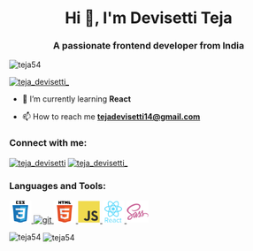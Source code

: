 <h1 align="center">Hi 👋, I'm Devisetti Teja</h1>
<h3 align="center">A passionate frontend developer from India</h3>

<p align="left"> <img src="https://komarev.com/ghpvc/?username=teja54&label=Profile%20views&color=0e75b6&style=flat" alt="teja54" /> </p>
<p align="left"> <a href="https://twitter.com/teja_devisetti_" target="blank"><img src="https://img.shields.io/twitter/follow/teja_devisetti_?logo=twitter&style=for-the-badge" alt="teja_devisetti_" /></a> </p>

- 🌱 I’m currently learning **React**

- 📫 How to reach me **tejadevisetti14@gmail.com**

<h3 align="left">Connect with me:</h3>
<p align="left">
<a href="https://codepen.io/teja_devisetti" target="blank"><img align="center" src="https://res.cloudinary.com/teja54/image/upload/v1615800853/Button-White-Large_h5gzkb.png" alt="teja_devisetti" height="24" width="24" /></a>
<a href="https://twitter.com/teja_devisetti_" target="blank"><img align="center" src="https://res.cloudinary.com/teja54/image/upload/v1622349144/twitter-24_egxeyz.png" alt="teja_devisetti_" height="24" width="24" /></a>
</p>

<h3 align="left">Languages and Tools:</h3>
<p align="left"> <a href="https://www.w3schools.com/css/" target="_blank"> <img src="https://raw.githubusercontent.com/devicons/devicon/master/icons/css3/css3-original-wordmark.svg" alt="css3" width="40" height="40"/> </a> <a href="https://git-scm.com/" target="_blank"> <img src="https://www.vectorlogo.zone/logos/git-scm/git-scm-icon.svg" alt="git" width="40" height="40"/> </a> <a href="https://www.w3.org/html/" target="_blank"> <img src="https://raw.githubusercontent.com/devicons/devicon/master/icons/html5/html5-original-wordmark.svg" alt="html5" width="40" height="40"/> </a> <a href="https://developer.mozilla.org/en-US/docs/Web/JavaScript" target="_blank"> <img src="https://raw.githubusercontent.com/devicons/devicon/master/icons/javascript/javascript-original.svg" alt="javascript" width="40" height="40"/> </a> <a href="https://reactjs.org/" target="_blank"> <img src="https://raw.githubusercontent.com/devicons/devicon/master/icons/react/react-original-wordmark.svg" alt="react" width="40" height="40"/> </a> <a href="https://sass-lang.com" target="_blank"> <img src="https://raw.githubusercontent.com/devicons/devicon/master/icons/sass/sass-original.svg" alt="sass" width="40" height="40"/> </a> </p>

<p><img align="left" src="https://github-readme-stats.vercel.app/api/top-langs?username=teja54&show_icons=true&locale=en&layout=compact" alt="teja54" /></p>
<p>&nbsp;<img align="center" src="https://github-readme-stats.vercel.app/api?username=teja54&show_icons=true&locale=en" alt="teja54" /></p>
